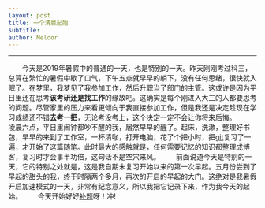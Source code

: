 ```yaml
---
layout: post
title: 一个清晨起始
subtitle: 
author: Meloor
---
```


------

&emsp;&emsp;今天是2019年暑假中的普通的一天，也是特别的一天。昨天刚刚考过科三，总算在繁忙的暑假中歇了口气，下午五点就早早的躺下，没有任何思绪，很快就入眠了。在梦里，我梦见了我参加工作，然后升职当了部门的主管。这或许是因为平日里还在思考**该考研还是找工作**的缘故吧。这确实是每个刚进入大三的人都要思考的问题。尽管家里的压力来看更倾向于我直接参加工作，但是我还是决定趁现在学习成绩还不错**去考一把**，无论考没考上，这个决定一定不会让你将来后悔。
&emsp;&emsp;凌晨六点，平日里闹钟都吵不醒的我，居然早早的醒了。起床，洗漱，整理好书包，早早的来到了工作室，一杯清咖，打开电脑，花了个把小时，把[git](https://www.cnblogs.com/fqlife/p/8493745.html)复习了一遍，才开始了这篇随笔。此时最大的感触就是，任何需要记忆的知识都整理成博客，复习时才会事半功倍，这句话不是空穴来风。
&emsp;&emsp;前面说道今天是特别的一天，它的特别之处就是，这是我自期末复习开始以来的第一次早起。五月份尝到了早起的甜头的我，终于时隔两个多月，再次的开启的早起的大门。这绝对是我暑假开启加速模式的一天，非常有纪念意义，所以我把它记录下来，作为我今天的起始。
&emsp;&emsp;今天开始好好[补题](https://ac.nowcoder.com/acm/contest/886#question)呀！冲!


	
